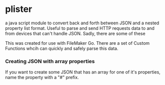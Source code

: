 # plister
a java script module to convert back and forth between JSON and a nested property list format. Useful to parse and send HTTP requests data to and from devices that can't handle JSON. Sadly, there are some of these

This was created for use with FileMaker Go. There are a set of Custom Functions whcih can quickly and safely parse this data.

### Creating JSON with array properties
If you want to create some JSON that has an array for one of it's properties, name the property with a "#" prefix.

